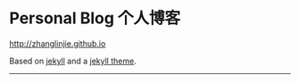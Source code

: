 Personal Blog 个人博客
========

http://zhanglinjie.github.io

Based on [jekyll](http://jekyllrb.com/) and a [jekyll theme](https://github.com/chloerei/scribble).

---
